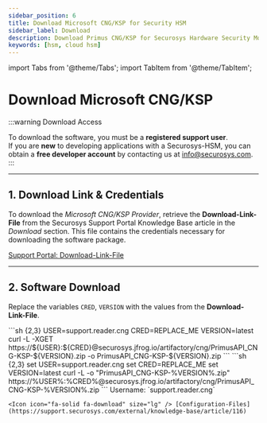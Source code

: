 ```yaml
---
sidebar_position: 6
title: Download Microsoft CNG/KSP for Security HSM
sidebar_label: Download
description: Download Primus CNG/KSP for Securosys Hardware Security Modules (HSMs)
keywords: [hsm, cloud hsm]
---
```


import Tabs from '@theme/Tabs';
import TabItem from '@theme/TabItem';

# Download Microsoft CNG/KSP

:::warning Download Access

To download the software, you must be a **registered support user**. <br />
If you are **new** to developing applications with a Securosys-HSM, you can obtain a **free developer account** by contacting us at info@securosys.com. 
:::

---

## 1. Download Link & Credentials

To download the _Microsoft CNG/KSP Provider_, retrieve the **Download-Link-File** from the Securosys Support Portal Knowledge Base article in the _Download_ section. This file contains the credentials necessary for downloading the software package.

<Icon icon="fa-solid fa-download" size="lg" /> [Support Portal: Download-Link-File](https://support.securosys.com/external/knowledge-base/article/116)

---

## 2. Software Download

Replace the variables `CRED`, `VERSION` with the values from the **Download-Link-File**.

<Tabs groupId="os">
<TabItem value="unix" label="Unix" default>
    ```sh {2,3}
    USER=support.reader.cng
    CRED=REPLACE_ME
    VERSION=latest
    curl -L -XGET https://${USER}:${CRED}@securosys.jfrog.io/artifactory/cng/PrimusAPI_CNG-KSP-${VERSION}.zip -o PrimusAPI_CNG-KSP-${VERSION}.zip
    ```
</TabItem>
<TabItem value="win" label="Windows" default>
    ```sh {2,3}
    set USER=support.reader.cng
    set CRED=REPLACE_ME
    set VERSION=latest
    curl -L -o "PrimusAPI_CNG-KSP-%VERSION%.zip" https://%USER%:%CRED%@securosys.jfrog.io/artifactory/cng/PrimusAPI_CNG-KSP-%VERSION%.zip
    ```
</TabItem>
<TabItem value="browser" label="Browser" default>
    Username: `support.reader.cng`

    <Icon icon="fa-solid fa-download" size="lg" /> [Configuration-Files](https://support.securosys.com/external/knowledge-base/article/116)
</TabItem>
</Tabs>